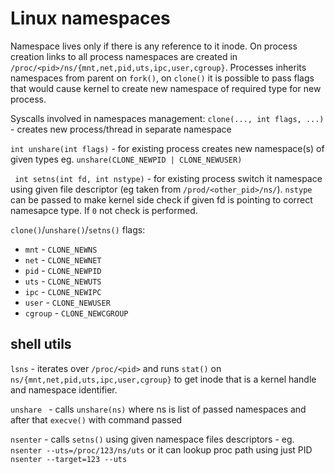 # Linux namespaces
Namespace lives only if there is any reference to it inode. On process creation links to all process namespaces are created in `/proc/<pid>/ns/{mnt,net,pid,uts,ipc,user,cgroup}`.
Processes inherits namespaces from parent on `fork()`, on `clone()` it is possible to pass flags that would cause kernel to create new namespace of required type for new process.

Syscalls involved in namespaces management:
`clone(..., int flags, ...)` - creates new process/thread in separate namespace

`int unshare(int flags)` - for existing process creates new namespace(s) of given types eg. `unshare(CLONE_NEWPID | CLONE_NEWUSER)`

` int setns(int fd, int nstype)` - for existing process switch it namespace using given file descriptor (eg taken from `/prod/<other_pid>/ns/`). `nstype` can be passed to make kernel side check if given fd is pointing to correct namesapce type. If `0` not check is performed. 

`clone()`/`unshare()`/`setns()` flags:
* `mnt` - `CLONE_NEWNS`
* `net` - `CLONE_NEWNET`
* `pid` - `CLONE_NEWPID`
* `uts` - `CLONE_NEWUTS`
* `ipc` - `CLONE_NEWIPC`
* `user` - `CLONE_NEWUSER`
* `cgroup` - `CLONE_NEWCGROUP`


## shell utils
`lsns` - iterates over `/proc/<pid>` and runs `stat()` on `ns/{mnt,net,pid,uts,ipc,user,cgroup}` to get inode that is a kernel handle and namespace identifier.

`unshare ` - calls `unshare(ns)` where ns is list of passed namespaces and after that `execve()` with command passed

`nsenter` - calls `setns()` using given namespace files descriptors - eg. `nsenter --uts=/proc/123/ns/uts` or it can lookup proc path using just PID `nsenter --target=123 --uts`
